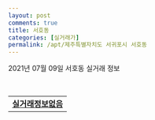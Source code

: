 ```yaml
---
layout: post
comments: true
title: 서호동
categories: [실거래가]
permalink: /apt/제주특별자치도 서귀포시 서호동
---
```


2021년 07월 09일 서호동 실거래 정보

<script type="text/javascript">
  google.charts.load('current', {'packages':['corechart']});
  google.charts.setOnLoadCallback(drawChart);

  function drawChart() {
    var data = google.visualization.arrayToDataTable([['거래일', '매매', '전월세', '전매'], ['20-07', 2, 6, 0], ['20-08', 4, 0, 0], ['20-09', 6, 2, 0], ['20-10', 10, 4, 0], ['20-11', 13, 10, 0], ['20-12', 14, 18, 0], ['21-01', 7, 8, 0], ['21-02', 12, 13, 0], ['21-03', 11, 25, 0], ['21-04', 6, 34, 0], ['21-05', 8, 12, 0], ['21-06', 5, 11, 0], ['21-07', 0, 1, 0]]);

    var options = {
      title: '최근 1년간 유형별 거래량 추이',
      legend: { position: 'bottom' }
    };

    var chart = new google.visualization.LineChart(document.getElementById('columnchart_material'));
    chart.draw(data, (options));년간 
  }
</script>

<div id="columnchart_material" style="width: 95%; margin-left: -35px; display: block"></div>
<br>
<table>
  <tr>
    <td colspan="4" style="font-weight: bold;"><a href="https://search.naver.com/search.naver?query=서호동 실거래정보없음">실거래정보없음</a></td>
  </tr>
    
</table>
    